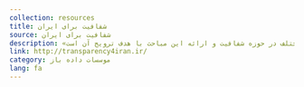 ```yaml
---
collection: resources
title: شفافیت برای ایران
source: شفافیت برای ایران 
description: «شفافیت برای ایران» ابتکار عده‌ای از دانشجویان کارشناسی ارشد و دکترای دانشگاه‌های مختلف است که پیرامون مباحث شفافیت و داده‌ باز فعالیت می‌کنند. از جمله فعالیت‌های «شفافیت برای ایران» مطالعه و مرور تجربیات کشورهای مختلف در حوزه شفافیت و ارائه این مباحث با هدف ترویج آن است. 
link: http://transparency4iran.ir/
category: موسسات داده باز
lang: fa
---
```


